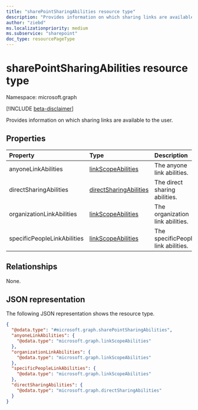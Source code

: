 ```yaml
---
title: "sharePointSharingAbilities resource type"
description: "Provides information on which sharing links are available to the user."
author: "ziebd"
ms.localizationpriority: medium
ms.subservice: "sharepoint"
doc_type: resourcePageType
---
```


# sharePointSharingAbilities resource type

Namespace: microsoft.graph

[!INCLUDE [beta-disclaimer](../../includes/beta-disclaimer.md)]

Provides information on which sharing links are available to the user.

## Properties

|Property|Type|Description|
|:---|:---|:---|
|anyoneLinkAbilities|[linkScopeAbilities](../resources/linkscopeabilities.md)|The anyone link abilities.|
|directSharingAbilities|[directSharingAbilities](../resources/directsharingabilities.md)|The direct sharing abilities.|
|organizationLinkAbilities|[linkScopeAbilities](../resources/linkscopeabilities.md)|The organization link abilities.|
|specificPeopleLinkAbilities|[linkScopeAbilities](../resources/linkscopeabilities.md)|The specificPeople link abilities.|

## Relationships

None.

## JSON representation

The following JSON representation shows the resource type.
<!-- {
  "blockType": "resource",
  "@odata.type": "microsoft.graph.sharePointSharingAbilities"
}
-->
``` json
{
  "@odata.type": "#microsoft.graph.sharePointSharingAbilities",
  "anyoneLinkAbilities": {
    "@odata.type": "microsoft.graph.linkScopeAbilities"
  },
  "organizationLinkAbilities": {
    "@odata.type": "microsoft.graph.linkScopeAbilities"
  },
  "specificPeopleLinkAbilities": {
    "@odata.type": "microsoft.graph.linkScopeAbilities"
  },
  "directSharingAbilities": {
    "@odata.type": "microsoft.graph.directSharingAbilities"
  }
}
```
